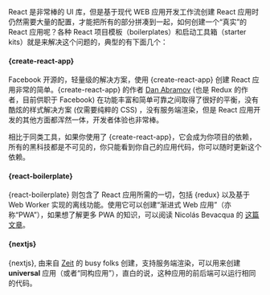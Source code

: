 React 是非常棒的 UI 库，但是基于现代 WEB 应用开发工作流创建 React 应用时仍然需要大量的配置，才能把所有的部分拼凑到一起，如何创建一个“真实”的 React 应用呢？各种 React 项目模板（boilerplates）和启动工具箱（starter kits）就是来解决这个问题的，典型的有下面几个：

#### {create-react-app}

Facebook 开源的，轻量级的解决方案，使用 {create-react-app} 创建 React 应用非常的简单。{create-react-app} 的作者 [Dan Abramov](https://github.com/gaearon) (也是 Redux 的作者，目前供职于 Facebook) 在功能丰富和简单可靠之间取得了很好的平衡，没有酷炫的样式解决方案 (仅需要纯粹的 CSS) ，没有服务端渲染，但是 React 应用开发的其他方面都浑然一体，开发者体验也非常棒。

相比于同类工具，如果你使用了 {create-react-app}，它会成为你项目的依赖，所有的黑科技都是不可见的，你只能看到你自己的应用代码，你可以随时更新这个依赖。

#### {react-boilerplate}

{react-boilerplate} 则包含了 React 应用所需的一切，包括 {redux} 以及基于 Web Worker 实现的离线功能。使用它可以创建“渐进式 Web 应用”（亦称“PWA”），如果想了解更多 PWA 的知识，可以阅读 Nicolás Bevacqua 的 [这篇文章](https://ponyfoo.com/articles/progressive-app-serviceworker)。

#### {nextjs}

{nextjs}, 由来自 [Zeit](https://zeit.co/) 的 busy folks 创建，支持服务端渲染，可以用来创建 **universal** 应用（或者“同构应用”），直白的说，这种应用的前后端可以运行相同的代码。
